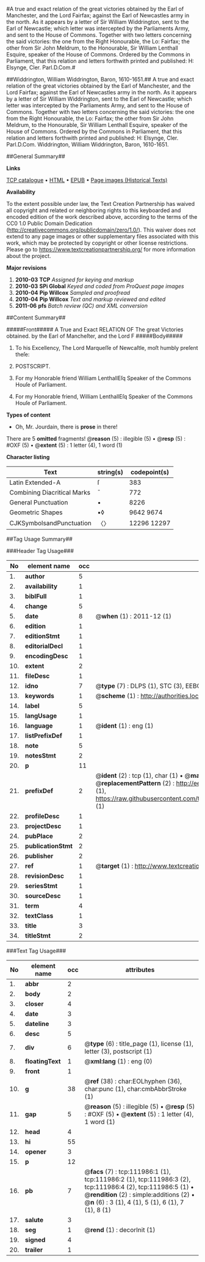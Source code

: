 #A true and exact relation of the great victories obtained by the Earl of Manchester, and the Lord Fairfax; against the Earl of Newcastles army in the north. As it appears by a letter of Sir William Widdrington, sent to the Earl of Newcastle; which letter was intercepted by the Parliaments Army, and sent to the House of Commons. Together with two letters concerning the said victories: the one from the Right Honourable, the Lo: Fairfax; the other from Sir John Meldrum, to the Honourable, Sir William Lenthall Esquire, speaker of the House of Commons. Ordered by the Commons in Parliament, that this relation and letters forthwith printed and published: H: Elsynge, Cler. Parl.D.Com.#

##Widdrington, William Widdrington, Baron, 1610-1651.##
A true and exact relation of the great victories obtained by the Earl of Manchester, and the Lord Fairfax; against the Earl of Newcastles army in the north. As it appears by a letter of Sir William Widdrington, sent to the Earl of Newcastle; which letter was intercepted by the Parliaments Army, and sent to the House of Commons. Together with two letters concerning the said victories: the one from the Right Honourable, the Lo: Fairfax; the other from Sir John Meldrum, to the Honourable, Sir William Lenthall Esquire, speaker of the House of Commons. Ordered by the Commons in Parliament, that this relation and letters forthwith printed and published: H: Elsynge, Cler. Parl.D.Com.
Widdrington, William Widdrington, Baron, 1610-1651.

##General Summary##

**Links**

[TCP catalogue](http://www.ota.ox.ac.uk/tcp/)  • 
[HTML](http://tei.it.ox.ac.uk/tcp/Texts-HTML/free/A96/A96460.html)  • 
[EPUB](http://tei.it.ox.ac.uk/tcp/Texts-EPUB/free/A96/A96460.epub) • 
[Page images (Historical Texts)](https://historicaltexts.jisc.ac.uk/eebo-99859884e)

**Availability**

To the extent possible under law, the Text Creation Partnership has waived all copyright and related or neighboring rights to this keyboarded and encoded edition of the work described above, according to the terms of the CC0 1.0 Public Domain Dedication (http://creativecommons.org/publicdomain/zero/1.0/). This waiver does not extend to any page images or other supplementary files associated with this work, which may be protected by copyright or other license restrictions. Please go to https://www.textcreationpartnership.org/ for more information about the project.

**Major revisions**

1. __2010-03__ __TCP__ *Assigned for keying and markup*
1. __2010-03__ __SPi Global__ *Keyed and coded from ProQuest page images*
1. __2010-04__ __Pip Willcox__ *Sampled and proofread*
1. __2010-04__ __Pip Willcox__ *Text and markup reviewed and edited*
1. __2011-06__ __pfs__ *Batch review (QC) and XML conversion*

##Content Summary##

#####Front#####
A True and Exact RELATION OF The great Victories obtained. by the Earl of Mancheſter, and the Lord F
#####Body#####

1. To his Excellency, The Lord Marqueſſe of Newcaſtle, moſt humbly preſent theſe:

1. POSTSCRIPT.

1. For my Honorable friend William LenthallEſq Speaker of the Commons Houſe of Parliament.

1. For my Honorable friend, William LenthallEſq Speaker of the Commons Houſe of Parliament.

**Types of content**

  * Oh, Mr. Jourdain, there is **prose** in there!

There are 5 **omitted** fragments! 
 @__reason__ (5) : illegible (5)  •  @__resp__ (5) : #OXF (5)  •  @__extent__ (5) : 1 letter (4), 1 word (1)

**Character listing**


|Text|string(s)|codepoint(s)|
|---|---|---|
|Latin Extended-A|ſ|383|
|Combining             Diacritical Marks|̄|772|
|General Punctuation|•|8226|
|Geometric Shapes|▪◊|9642 9674|
|CJKSymbolsandPunctuation|〈〉|12296 12297|

##Tag Usage Summary##

###Header Tag Usage###

|No|element name|occ|attributes|
|---|---|---|---|
|1.|__author__|5||
|2.|__availability__|1||
|3.|__biblFull__|1||
|4.|__change__|5||
|5.|__date__|8| @__when__ (1) : 2011-12 (1)|
|6.|__edition__|1||
|7.|__editionStmt__|1||
|8.|__editorialDecl__|1||
|9.|__encodingDesc__|1||
|10.|__extent__|2||
|11.|__fileDesc__|1||
|12.|__idno__|7| @__type__ (7) : DLPS (1), STC (3), EEBO-CITATION (1), PROQUEST (1), VID (1)|
|13.|__keywords__|1| @__scheme__ (1) : http://authorities.loc.gov/ (1)|
|14.|__label__|5||
|15.|__langUsage__|1||
|16.|__language__|1| @__ident__ (1) : eng (1)|
|17.|__listPrefixDef__|1||
|18.|__note__|5||
|19.|__notesStmt__|2||
|20.|__p__|11||
|21.|__prefixDef__|2| @__ident__ (2) : tcp (1), char (1)  •  @__matchPattern__ (2) : ([0-9\-]+):([0-9IVX]+) (1), (.+) (1)  •  @__replacementPattern__ (2) : http://eebo.chadwyck.com/downloadtiff?vid=$1&page=$2 (1), https://raw.githubusercontent.com/textcreationpartnership/Texts/master/tcpchars.xml#$1 (1)|
|22.|__profileDesc__|1||
|23.|__projectDesc__|1||
|24.|__pubPlace__|2||
|25.|__publicationStmt__|2||
|26.|__publisher__|2||
|27.|__ref__|1| @__target__ (1) : http://www.textcreationpartnership.org/docs/. (1)|
|28.|__revisionDesc__|1||
|29.|__seriesStmt__|1||
|30.|__sourceDesc__|1||
|31.|__term__|4||
|32.|__textClass__|1||
|33.|__title__|3||
|34.|__titleStmt__|2||


###Text Tag Usage###

|No|element name|occ|attributes|
|---|---|---|---|
|1.|__abbr__|2||
|2.|__body__|2||
|3.|__closer__|4||
|4.|__date__|3||
|5.|__dateline__|3||
|6.|__desc__|5||
|7.|__div__|6| @__type__ (6) : title_page (1), license (1), letter (3), postscript (1)|
|8.|__floatingText__|1| @__xml:lang__ (1) : eng (0)|
|9.|__front__|1||
|10.|__g__|38| @__ref__ (38) : char:EOLhyphen (36), char:punc (1), char:cmbAbbrStroke (1)|
|11.|__gap__|5| @__reason__ (5) : illegible (5)  •  @__resp__ (5) : #OXF (5)  •  @__extent__ (5) : 1 letter (4), 1 word (1)|
|12.|__head__|4||
|13.|__hi__|55||
|14.|__opener__|3||
|15.|__p__|12||
|16.|__pb__|7| @__facs__ (7) : tcp:111986:1 (1), tcp:111986:2 (1), tcp:111986:3 (2), tcp:111986:4 (2), tcp:111986:5 (1)  •  @__rendition__ (2) : simple:additions (2)  •  @__n__ (6) : 3 (1), 4 (1), 5 (1), 6 (1), 7 (1), 8 (1)|
|17.|__salute__|3||
|18.|__seg__|1| @__rend__ (1) : decorInit (1)|
|19.|__signed__|4||
|20.|__trailer__|1||
